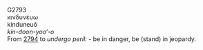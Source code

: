 <body>
  <p>G2793<br>  κινδυνέυω  <br> kinduneuō  <br><i>kin-doon-yoo‘-o </i><br>From <a href="g2794.htm">2794</a>  to <i>undergo</i> <i>peril:</i> - be in danger, be (stand) in jeopardy.<br></p>
 </body>